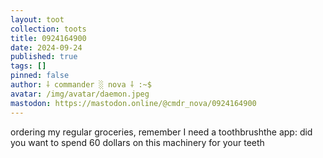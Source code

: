 ```yaml
---
layout: toot
collection: toots
title: 0924164900
date: 2024-09-24
published: true
tags: []
pinned: false
author: ⸸ commander ░ nova ⸸ :~$
avatar: /img/avatar/daemon.jpeg
mastodon: https://mastodon.online/@cmdr_nova/0924164900
---
```


ordering my regular groceries, remember I need a toothbrushthe app: did you want to spend 60 dollars on this machinery for your teeth
